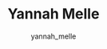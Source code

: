 ---
# this is autogenerated: do not edit
title: Yannah Melle
author: yannah_melle
layout: author-bio
jobtitle: Engineering Intern
bio: Sutro Biopharma
type: alumn
excerpt: "Visiting Scholar (2020), SRTP Intern (2019). Yannah was a 4th year undergraduate student studying Chemical Engineering at the University of Michigan. In the Kei"
header:
  teaser: /assets/images/people/bio-melle.jpg
papers: 
---